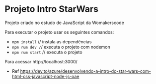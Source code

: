 # Projeto Intro StarWars 
Projeto criado no estudo de JavaScript da Womakerscode

Para executar o projeto usar os seguintes comandos:
- `npm install` // instala as dependências 
- `npm rum dev /`/ executa o projeto com nodemon
- `npm rum start` // executa o projeto

Para acessar http://localhost:3000/
- Ref
https://dev.to/azure/desenvolvendo-a-intro-do-star-wars-com-html-css-javascript-node-js-oae


